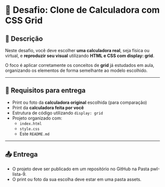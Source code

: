 # 🧩 Desafio: Clone de Calculadora com CSS Grid

## 🎯 Descrição

Neste desafio, você deve escolher **uma calculadora real**, seja física ou virtual, e **reproduzir seu visual** utilizando **HTML e CSS com display: grid**.

O foco é aplicar corretamente os conceitos de **grid** já estudados em aula, organizando os elementos de forma semelhante ao modelo escolhido.


---

## 📸 Requisitos para entrega

- Print ou foto da **calculadora original** escolhida (para comparação)
- Print da **calculadora feita por você**
- Estrutura de código utilizando `display: grid`
- Projeto organizado com:
  - `index.html`
  - `style.css`
  - Este `README.md`

---

## 📤 Entrega

- O projeto deve ser publicado em um repositório no GitHub na Pasta pwI-lista-9.
- O print ou foto da sua escolha deve estar em uma pasta assets.
